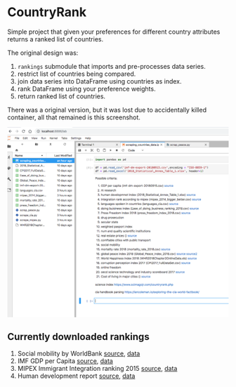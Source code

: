 # CountryRank

Simple project that given your preferences for different country attributes returns a ranked list of countries.

The original design was:
1) `rankings` submodule that imports and pre-processes data series.
2) restrict list of countries being compared.
3) join data series into DataFrame using countries as index.
4) rank DataFrame using your preference weights.
5) return ranked list of countries.

There was a original version, but it was lost due to accidentally killed container, all that remained is this screenshot.

![List of my preferences and some links to data](image.png)


## Currently downloaded rankings

1) Social mobility by WorldBank [source](http://www.worldbank.org/en/topic/poverty/brief/what-is-the-global-database-on-intergenerational-mobility-gdim), [data](./Raw_Data/GDIMMay2018.csv)
2) IMF GDP per Capita [source](https://www.imf.org/external/datamapper/NGDPDPC@WEO/OEMDC/ADVEC/WEOWORLD), [data](./Raw_Data/imf-dm-export-20181120.csv)
3) MIPEX Immigrant Integration ranking 2015 [source](http://mipex.eu), [data](./Raw_Data/policy_indicators_finalwebsite.xlsx)
4) Human development report [source](http://hdr.undp.org/en/data), [data](./Raw_Data/2018_statistical_annex_all.xlsx)